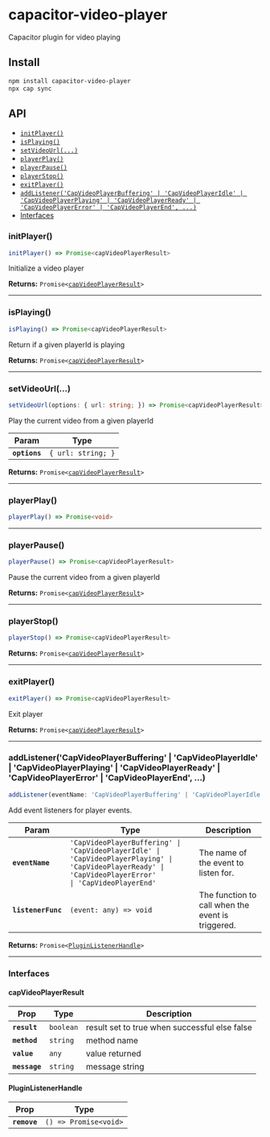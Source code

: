 # capacitor-video-player

Capacitor plugin for video playing

## Install

```bash
npm install capacitor-video-player
npx cap sync
```

## API

<docgen-index>

* [`initPlayer()`](#initplayer)
* [`isPlaying()`](#isplaying)
* [`setVideoUrl(...)`](#setvideourl)
* [`playerPlay()`](#playerplay)
* [`playerPause()`](#playerpause)
* [`playerStop()`](#playerstop)
* [`exitPlayer()`](#exitplayer)
* [`addListener('CapVideoPlayerBuffering' | 'CapVideoPlayerIdle' | 'CapVideoPlayerPlaying' | 'CapVideoPlayerReady' | 'CapVideoPlayerError' | 'CapVideoPlayerEnd', ...)`](#addlistenercapvideoplayerbuffering--capvideoplayeridle--capvideoplayerplaying--capvideoplayerready--capvideoplayererror--capvideoplayerend-)
* [Interfaces](#interfaces)

</docgen-index>

<docgen-api>
<!--Update the source file JSDoc comments and rerun docgen to update the docs below-->

### initPlayer()

```typescript
initPlayer() => Promise<capVideoPlayerResult>
```

Initialize a video player

**Returns:** <code>Promise&lt;<a href="#capvideoplayerresult">capVideoPlayerResult</a>&gt;</code>

--------------------


### isPlaying()

```typescript
isPlaying() => Promise<capVideoPlayerResult>
```

Return if a given playerId is playing

**Returns:** <code>Promise&lt;<a href="#capvideoplayerresult">capVideoPlayerResult</a>&gt;</code>

--------------------


### setVideoUrl(...)

```typescript
setVideoUrl(options: { url: string; }) => Promise<capVideoPlayerResult>
```

Play the current video from a given playerId

| Param         | Type                          |
| ------------- | ----------------------------- |
| **`options`** | <code>{ url: string; }</code> |

**Returns:** <code>Promise&lt;<a href="#capvideoplayerresult">capVideoPlayerResult</a>&gt;</code>

--------------------


### playerPlay()

```typescript
playerPlay() => Promise<void>
```

--------------------


### playerPause()

```typescript
playerPause() => Promise<capVideoPlayerResult>
```

Pause the current video from a given playerId

**Returns:** <code>Promise&lt;<a href="#capvideoplayerresult">capVideoPlayerResult</a>&gt;</code>

--------------------


### playerStop()

```typescript
playerStop() => Promise<capVideoPlayerResult>
```

**Returns:** <code>Promise&lt;<a href="#capvideoplayerresult">capVideoPlayerResult</a>&gt;</code>

--------------------


### exitPlayer()

```typescript
exitPlayer() => Promise<capVideoPlayerResult>
```

Exit player

**Returns:** <code>Promise&lt;<a href="#capvideoplayerresult">capVideoPlayerResult</a>&gt;</code>

--------------------


### addListener('CapVideoPlayerBuffering' | 'CapVideoPlayerIdle' | 'CapVideoPlayerPlaying' | 'CapVideoPlayerReady' | 'CapVideoPlayerError' | 'CapVideoPlayerEnd', ...)

```typescript
addListener(eventName: 'CapVideoPlayerBuffering' | 'CapVideoPlayerIdle' | 'CapVideoPlayerPlaying' | 'CapVideoPlayerReady' | 'CapVideoPlayerError' | 'CapVideoPlayerEnd', listenerFunc: (event: any) => void) => Promise<PluginListenerHandle>
```

Add event listeners for player events.

| Param              | Type                                                                                                                                                               | Description                                       |
| ------------------ | ------------------------------------------------------------------------------------------------------------------------------------------------------------------ | ------------------------------------------------- |
| **`eventName`**    | <code>'CapVideoPlayerBuffering' \| 'CapVideoPlayerIdle' \| 'CapVideoPlayerPlaying' \| 'CapVideoPlayerReady' \| 'CapVideoPlayerError' \| 'CapVideoPlayerEnd'</code> | The name of the event to listen for.              |
| **`listenerFunc`** | <code>(event: any) =&gt; void</code>                                                                                                                               | The function to call when the event is triggered. |

**Returns:** <code>Promise&lt;<a href="#pluginlistenerhandle">PluginListenerHandle</a>&gt;</code>

--------------------


### Interfaces


#### capVideoPlayerResult

| Prop          | Type                 | Description                                   |
| ------------- | -------------------- | --------------------------------------------- |
| **`result`**  | <code>boolean</code> | result set to true when successful else false |
| **`method`**  | <code>string</code>  | method name                                   |
| **`value`**   | <code>any</code>     | value returned                                |
| **`message`** | <code>string</code>  | message string                                |


#### PluginListenerHandle

| Prop         | Type                                      |
| ------------ | ----------------------------------------- |
| **`remove`** | <code>() =&gt; Promise&lt;void&gt;</code> |

</docgen-api>
